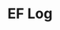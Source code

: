 ---
layout: page_archive_log
title: "EF Log"
category: log
description: A location-specific personal log.
permalink: /log/culture/fashion
arts: fashion
loading_animation: true
sitemap:
  priority: 0.9
---